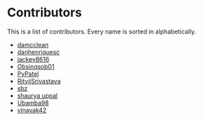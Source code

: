 # Contributors
This is a list of contributors.
Every name is sorted in alphabetically.

- [damcclean](https://github.com/damcclean)
- [danhenriquesc](https://github.com/danhenriquesc)
- [jackey8616](https://github.com/jackey8616)
- [Obsinqsob01](https://github.com/Obsinqsob01)
- [PyPatel](https://github.com/PyPatel)
- [RitvijSrivastava](https://github.com/RitvijSrivastava) 
- [sbz](https://github.com/sbz)
- [shaurya uppal](https://github.com/shauryauppal)
- [Ubamba98](https://github.com/ubamba98)
- [vinayak42](https://github.com/vinayak42)
